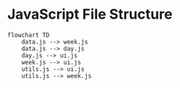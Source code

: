 # JavaScript File Structure

``` mermaid
flowchart TD
    data.js --> week.js
    data.js --> day.js
    day.js --> ui.js
    week.js --> ui.js
    utils.js --> ui.js
    utils.js --> week.js
```